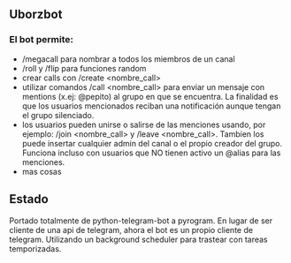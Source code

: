 ## Uborzbot

### El bot permite:
* /megacall para nombrar a todos los miembros de un canal
* /roll y /flip para funciones random
* crear calls con /create <nombre_call> <descripcion>
* utilizar comandos /call <nombre_call> para enviar un mensaje con mentions (x.ej: @pepito) al grupo en que se encuentra. La finalidad es que los usuarios mencionados reciban una notificación aunque tengan el grupo silenciado.
* los usuarios pueden unirse o salirse de las menciones usando, por ejemplo: /join <nombre_call> y /leave <nombre_call>. Tambien los puede insertar cualquier admin del canal o el propio creador del grupo. Funciona incluso con usuarios que NO tienen activo un @alias para las menciones.
* mas cosas

## Estado
Portado totalmente de python-telegram-bot a pyrogram. En lugar de ser cliente de una api de telegram, ahora el bot es un propio cliente de telegram.
Utilizando un background scheduler para trastear con tareas temporizadas.
